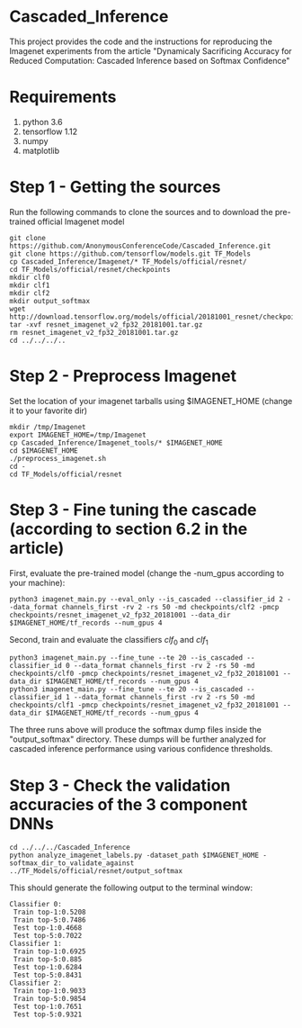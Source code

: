 # Cascaded_Inference
This project provides the code and the instructions for reproducing the Imagenet experiments from the article "Dynamicaly Sacrificing Accuracy for Reduced Computation: Cascaded Inference based on Softmax Confidence"
# Requirements
1) python 3.6
2) tensorflow 1.12
3) numpy
4) matplotlib
# Step 1 - Getting the sources
Run the following commands to clone the sources and to download the pre-trained official Imagenet model
```
git clone https://github.com/AnonymousConferenceCode/Cascaded_Inference.git
git clone https://github.com/tensorflow/models.git TF_Models
cp Cascaded_Inference/Imagenet/* TF_Models/official/resnet/
cd TF_Models/official/resnet/checkpoints
mkdir clf0
mkdir clf1
mkdir clf2
mkdir output_softmax
wget http://download.tensorflow.org/models/official/20181001_resnet/checkpoints/resnet_imagenet_v2_fp32_20181001.tar.gz
tar -xvf resnet_imagenet_v2_fp32_20181001.tar.gz
rm resnet_imagenet_v2_fp32_20181001.tar.gz
cd ../../../..
```

# Step 2 - Preprocess Imagenet 
Set the location of your imagenet tarballs using $IMAGENET_HOME (change it to your favorite dir)
```
mkdir /tmp/Imagenet
export IMAGENET_HOME=/tmp/Imagenet
cp Cascaded_Inference/Imagenet_tools/* $IMAGENET_HOME 
cd $IMAGENET_HOME 
./preprocess_imagenet.sh
cd -
cd TF_Models/official/resnet
```
# Step 3 - Fine tuning the cascade (according to section 6.2 in the article)
First, evaluate the pre-trained model (change the -num_gpus according to your machine):
```
python3 imagenet_main.py --eval_only --is_cascaded --classifier_id 2 --data_format channels_first -rv 2 -rs 50 -md checkpoints/clf2 -pmcp checkpoints/resnet_imagenet_v2_fp32_20181001 --data_dir $IMAGENET_HOME/tf_records --num_gpus 4
```
Second, train and evaluate the classifiers $clf_0$ and $clf_1$
```
python3 imagenet_main.py --fine_tune --te 20 --is_cascaded --classifier_id 0 --data_format channels_first -rv 2 -rs 50 -md checkpoints/clf0 -pmcp checkpoints/resnet_imagenet_v2_fp32_20181001 --data_dir $IMAGENET_HOME/tf_records --num_gpus 4
python3 imagenet_main.py --fine_tune --te 20 --is_cascaded --classifier_id 1 --data_format channels_first -rv 2 -rs 50 -md checkpoints/clf1 -pmcp checkpoints/resnet_imagenet_v2_fp32_20181001 --data_dir $IMAGENET_HOME/tf_records --num_gpus 4
```
The three runs above will produce the softmax dump files inside the "output_softmax" directory. These dumps will be further analyzed for cascaded inference performance using various confidence thresholds.
# Step 3 - Check the validation accuracies of the 3 component DNNs
```
cd ../../../Cascaded_Inference
python analyze_imagenet_labels.py -dataset_path $IMAGENET_HOME -softmax_dir_to_validate_against ../TF_Models/official/resnet/output_softmax 
```
This should generate the following output to the terminal window:
```
Classifier 0:
 Train top-1:0.5208
 Train top-5:0.7486
 Test top-1:0.4668
 Test top-5:0.7022
Classifier 1:
 Train top-1:0.6925
 Train top-5:0.885
 Test top-1:0.6284
 Test top-5:0.8431
Classifier 2:
 Train top-1:0.9033
 Train top-5:0.9854
 Test top-1:0.7651
 Test top-5:0.9321
 ```
